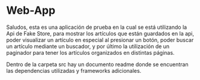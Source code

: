 # Web-App

Saludos, esta es una aplicación de prueba en la cual se está utilizando la Api de Fake Store, para mostrar los artículos que 
están guardados en la api, poder visualizar un artículo en especial al presionar un botón, poder buscar un artículo mediante
un buscador, y por último la utilización de un paginador para tener los artículos organizados en distintas páginas.

Dentro de la carpeta src hay un documento readme donde se encuentran las dependencias utilizadas y frameworks adicionales.
